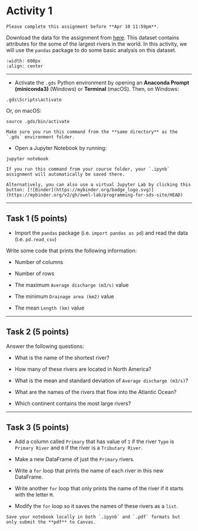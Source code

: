# Activity 1

```{admonition} Deadline
Please complete this assignment before **Apr 10 11:59pm**.

```

Download the data for the assignment from [here](https://www.dropbox.com/scl/fi/zcqevrwv51k3oahjwwz7k/rivers.csv?rlkey=aal2mmo2kk6exeor3mw9i4lir&dl=0). This dataset contains attributes for the some of the largest rivers in the world. In this activity, we will use the `pandas` package to do some basic analysis on this dataset. 

```{image} images/global-rivers.webp
:width: 600px
:align: center
```
*****************************

* Activate the `.gds` Python environment by opening an **Anaconda Prompt (miniconda3)** (Windows) or **Terminal** (macOS). Then, on Windows:

```
.gds\Scripts\activate
```

Or, on macOS:

```
source .gds/bin/activate
```

```{note}
Make sure you run this command from the **same directory** as the `.gds` environment folder.
```

* Open a Jupyter Notebook by running:

```
jupyter notebook
```

```{note}
If you run this command from your course folder, your `.ipynb` assignment will automatically be saved there.
```

```{tip}
Alternatively, you can also use a virtual Jupyter Lab by clicking this button: [![Binder](https://mybinder.org/badge_logo.svg)](https://mybinder.org/v2/gh/owel-lab/programming-for-sds-site/HEAD)
```

*****************************

## Task 1 (5 points)

* Import the `pandas` package (i.e. `import pandas as pd`) and read the data (i.e. `pd.read_csv`)

Write some code that prints the following information:

* Number of columns

* Number of rows

* The maximum `Average discharge (m3/s)` value

* The minimum `Drainage area (km2)` value

* The mean `Length (km)` value

*****************************

## Task 2 (5 points)

Answer the following questions:

* What is the name of the shortest river?

* How many of these rivers are located in North America?

* What is the mean and standard deviation of `Average discharge (m3/s)`?

* What are the names of the rivers that flow into the Atlantic Ocean?

* Which continent contains the most large rivers?

*****************************

## Task 3 (5 points)

* Add a column called `Primary` that has value of `1` if the river `Type` is `Primary River` and `0` if the river is a `Tributary River`. 

* Make a new DataFrame of just the `Primary` rivers.

* Write a `for` loop that prints the name of each river in this new DataFrame.

* Write another `for` loop that only prints the name of the river if it starts with the letter `M`.

* Modify the `for` loop so it saves the names of these rivers as a `list`. 


```{important}
Save your notebook locally in both `.ipynb` and `.pdf` formats but only submit the **pdf** to Canvas.
```

